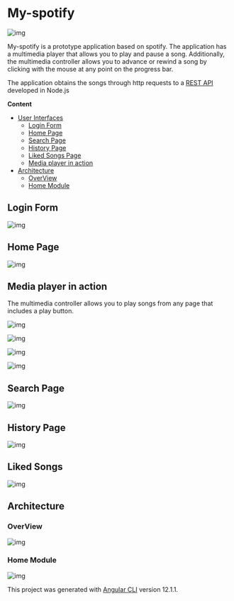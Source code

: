 
# My-spotify

![img](https://github.com/GILLMtz/my-spotify/blob/main/media/homePage.png?raw=true)

 

My-spotify is a prototype application based on spotify.
The application has a multimedia player that allows you to play and pause a song. Additionally, the multimedia controller allows you to advance or rewind a song by clicking with the mouse at any point on the progress bar.

The application obtains the songs through http requests to a [REST API](https://github.com/leifermendez/node-api-tracks) developed in Node.js 

**Content**
 * [User Interfaces](#problem-introduction)
   - [Login Form](#login-form)
   - [Home Page](#home-page)
   - [Search Page](#search-page)
   - [History Page](#history-page)
   - [Liked Songs Page](#liked-songs)
   - [Media player in action](#media-player-in-action)
 * [Architecture ](#architecture)
   - [OverView](#overview)
   - [Home Module](#home-module)
   

## Login Form
![img](https://github.com/GILLMtz/my-spotify/blob/main/media/loginForm.png?raw=true)
 

## Home Page
![img](https://github.com/GILLMtz/my-spotify/blob/main/media/homePage.png?raw=true)
 
## Media player in action
The multimedia controller allows you to play songs from any page that includes a play button. 

 ![img](https://github.com/GILLMtz/my-spotify/blob/main/media/mediaPlayerActive1.png?raw=true) 

 ![img](https://github.com/GILLMtz/my-spotify/blob/main/media/mediaPlayerActive2.png?raw=true)

 ![img](https://github.com/GILLMtz/my-spotify/blob/main/media/mediaPlayerActive3.png?raw=true)

 ![img](https://github.com/GILLMtz/my-spotify/blob/main/media/mediaPlayerActive4.png?raw=true)   

## Search Page
![img](https://github.com/GILLMtz/my-spotify/blob/main/media/searchPage.png?raw=true)

## History Page
![img](https://github.com/GILLMtz/my-spotify/blob/main/media/historyPage.png?raw=true)

## Liked Songs
![img](https://github.com/GILLMtz/my-spotify/blob/main/media/favoritesPage.png?raw=true)


## Architecture 

### OverView
![img](https://github.com/GILLMtz/my-spotify/blob/main/media/overView.png?raw=true)

### Home Module
![img](https://github.com/GILLMtz/my-spotify/blob/main/media/homeModule.png?raw=true)
 


This project was generated with [Angular CLI](https://github.com/angular/angular-cli) version 12.1.1.

 